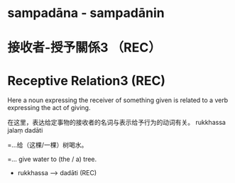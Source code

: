 # sampadāna - sampadānin	
# 接收者-授予關係3 （REC）
# Receptive Relation3 (REC)

Here a noun expressing the receiver of something given is related to a verb expressing the act of giving.

在这里，表达给定事物的接收者的名词与表示给予行为的动词有关。
rukkhassa jalaṃ dadāti 

=...给（这棵/一棵）树喝水。

=... give water to (the / a) tree.
- rukkhassa ——> dadāti (REC)